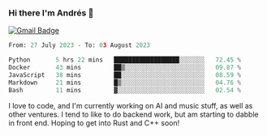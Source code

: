 ### Hi there I'm Andrés :lemon:

[![Gmail Badge](https://img.shields.io/badge/-gmail-c14438?style=flat-square&logo=Gmail&logoColor=white&link=mailto:houshuai0816@gmail.com)](mailto:ahduvvuri@gmail.com)

<!--START_SECTION:waka-->

```python
From: 27 July 2023 - To: 03 August 2023

Python       5 hrs 22 mins   ██████████████████░░░░░░░   72.45 %
Docker       43 mins         ██▒░░░░░░░░░░░░░░░░░░░░░░   09.87 %
JavaScript   38 mins         ██░░░░░░░░░░░░░░░░░░░░░░░   08.59 %
Markdown     21 mins         █▒░░░░░░░░░░░░░░░░░░░░░░░   04.76 %
Bash         11 mins         ▓░░░░░░░░░░░░░░░░░░░░░░░░   02.54 %
```

<!--END_SECTION:waka-->

I love to code, and I'm currently working on AI and music stuff, as well as other ventures. I tend to like to do backend work, but am starting to dabble in front end. Hoping to get into Rust and C++ soon!
